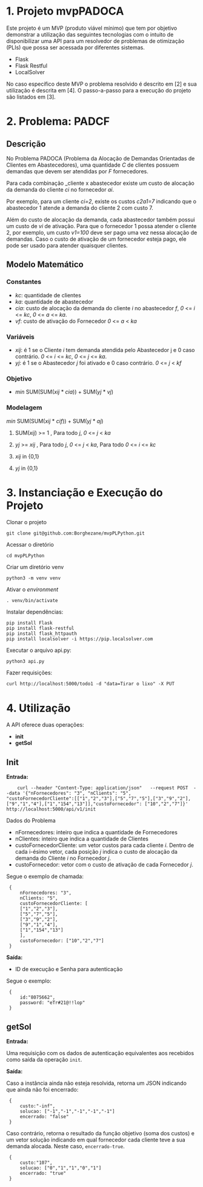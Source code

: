 # 1. Projeto mvpPADOCA

Este projeto é um MVP (produto viável mínimo) que tem por objetivo demonstrar a utilização das seguintes tecnologias com o intuito de disponibilizar uma API para um resolvedor de problemas de otimização (PLIs) que possa ser acessada por diferentes sistemas. 

- Flask
- Flask Restful
- LocalSolver

No caso específico deste MVP o problema resolvido é descrito em [2] e sua utilização é descrita em [4]. O passo-a-passo para a execução do projeto são listados em [3].

# 2. Problema: PADCF

## Descrição

No Problema PADOCA (Problema da Alocação de Demandas Orientadas de Clientes em Abastecedores), uma quantidade _C_ de clientes possuem demandas que devem ser atendidas por _F_ fornecedores. 

Para cada combinação _cliente x abastecedor existe um custo de alocação da demanda do cliente _ci_ no fornecedor _ai_.

Por exemplo, para um cliente _ci=2_, existe os custos _c2a1=7_ indicando que o abastecedor 1 atende a demanda do cliente 2 com custo 7.

Além do custo de alocação da demanda, cada abastecedor também possui um custo de _vi_ de ativação. Para que o fornecedor 1 possa atender o cliente 2, por exemplo, um custo _v1=100_ deve ser pago uma vez nessa alocação de demandas. Caso o custo de ativação de um fornecedor esteja pago, ele pode ser usado para atender quaisquer clientes. 


## Modelo Matemático

### Constantes

- _kc_: quantidade de clientes
- _ka_: quantidade de abastecedor
- _cia_: custo de alocação da demanda do cliente _i_ no abastecedor _f_, _0_ <= _i_ <= _kc_, _0_ <= _a_ <= _ka_.
- _vf_: custo de ativação do Fornecedor _0_ <= _a_ < _ka_

### Variáveis

- _xij_: é 1 se o Cliente _i_ tem demanda atendida pelo Abastecedor j e 0 caso contrário.  _0_ <= _i_ <= _kc_, _0_ <= _j_ <= _ka_.
- _yj_: é 1 se o Abastecedor _j_ foi ativado e 0 caso contrário. _0_ <= _j_ < _kf_

### Objetivo

- _min_ SUM(SUM(_xij_ * _cia_)) +  SUM(_yj_ * _vj_) 


### Modelagem

_min_ SUM(SUM(_xij_ * _cif_)) +  SUM(_yj_ * _aj_) 

1. SUM(_xij_) >= 1  , Para todo _j_, _0_ <= _j_ < _ka_

1. _yj_ >= _xij_    , Para todo _j_, _0_ <= _j_ < _ka_, Para todo _0_ <= _i_ <= _kc_

1. _xij_ in {0,1}

1. _yj_ in {0,1}


# 3. Instanciação e Execução do Projeto

Clonar o projeto

    git clone git@github.com:Borghezane/mvpPLPython.git

Acessar o diretório

    cd mvpPLPython

Criar um diretório venv

    python3 -m venv venv

Ativar o _environment_

    . venv/bin/activate

Instalar dependências:

    pip install Flask
    pip install flask-restful
    pip install flask_httpauth
    pip install localsolver -i https://pip.localsolver.com

Executar o arquivo api.py:

    python3 api.py

Fazer requisições:

    curl http://localhost:5000/todo1 -d "data=Tirar o lixo" -X PUT


# 4. Utilização

A API oferece duas operações:

- **init**
- **getSol**

## Init

**Entrada:**


        curl --header "Content-Type: application/json"   --request POST  --data '{"nFornecedores": "3", "nClients": "5", "custoFornecedorCliente":[["1","2","3"],["5","7","5"],["3","9","2"],["9","1","4"],["1","154","13"]],"custoFornecedor": ["10","2","7"]}'   http://localhost:5000/api/v1/init

Dados do Problema

- nFornecedores: inteiro que indica a quantidade de Fornecedores
- nClientes: inteiro que indica a quantidade de Clientes
- custoFornecedorCliente: um vetor custos para cada cliente _i_. Dentro de cada i-ésimo vetor, cada posição _j_ indica o custo de alocação da demanda do Cliente _i_ no Fornecedor _j_.
- custoFornecedor: vetor com o custo de ativação de cada Fornecedor _j_.

Segue o exemplo de chamada:

	 {
	     nFornecedores: "3",
	     nClients: "5",
	     custoFornecedorCliente: [
		 ["1","2","3"],
		 ["5","7","5"],
		 ["3","9","2"],
		 ["9","1","4"],
		 ["1","154","13"]
	     ],
	     custoFornecedor: ["10","2","7"]
	 }

	


**Saída:**

- ID de execução e Senha para autenticação

Segue o exemplo:

     {
 	     id:"8075662",
	     password: "eTr#21@!!lop"
	 }


## getSol

**Entrada:**

Uma requisição com os dados de autenticação equivalentes aos recebidos como saída da operação `init`.


**Saída:**

Caso a instância ainda não esteja resolvida, retorna um JSON indicando que ainda não foi encerrado:
	

	 {
	     custo:"-inf",
	     solucao: ["-1","-1","-1","-1","-1"]
	     encerrado: "false"
	 }

Caso contrário, retorna o resultado da função objetivo (soma dos custos) e um vetor solução indicando em qual fornecedor cada cliente teve a sua demanda alocada. Neste caso, `encerrado-true`.

 	 {
	     custo:"107",
	     solucao: ["0","1","1","0","1"]
	     encerrado: "true"
	 }



